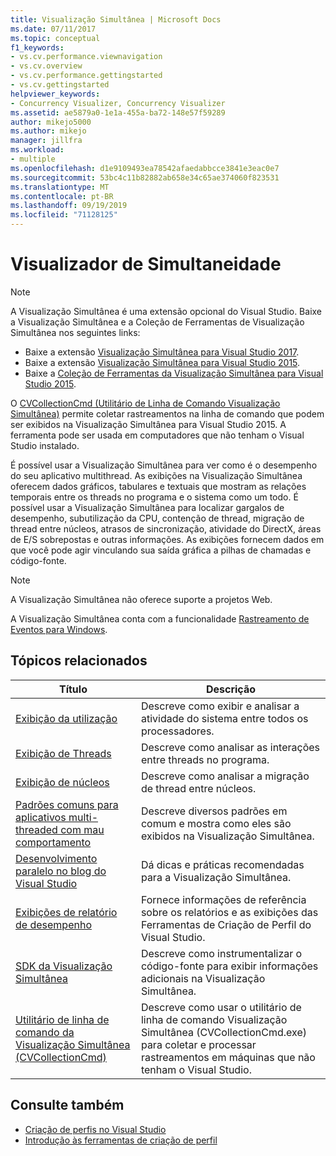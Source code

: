 ```yaml
---
title: Visualização Simultânea | Microsoft Docs
ms.date: 07/11/2017
ms.topic: conceptual
f1_keywords:
- vs.cv.performance.viewnavigation
- vs.cv.overview
- vs.cv.performance.gettingstarted
- vs.cv.gettingstarted
helpviewer_keywords:
- Concurrency Visualizer, Concurrency Visualizer
ms.assetid: ae5879a0-1e1a-455a-ba72-148e57f59289
author: mikejo5000
ms.author: mikejo
manager: jillfra
ms.workload:
- multiple
ms.openlocfilehash: d1e9109493ea78542afaedabbcce3841e3eac0e7
ms.sourcegitcommit: 53bc4c11b82882ab658e34c65ae374060f823531
ms.translationtype: MT
ms.contentlocale: pt-BR
ms.lasthandoff: 09/19/2019
ms.locfileid: "71128125"
---
```

# <a name="concurrency-visualizer"></a>Visualizador de Simultaneidade

> [!NOTE]
> A Visualização Simultânea é uma extensão opcional do Visual Studio. Baixe a Visualização Simultânea e a Coleção de Ferramentas de Visualização Simultânea nos seguintes links:
>
> - Baixe a extensão [Visualização Simultânea para Visual Studio 2017](https://marketplace.visualstudio.com/items?itemName=VisualStudioProductTeam.ConcurrencyVisualizer2017#overview).
> - Baixe a extensão [Visualização Simultânea para Visual Studio 2015](https://marketplace.visualstudio.com/items?itemName=Diagnostics.ConcurrencyVisualizerforVisualStudio2015).
> - Baixe a [Coleção de Ferramentas da Visualização Simultânea para Visual Studio 2015](http://www.microsoft.com/download/details.aspx?id=49103).
>
> O [CVCollectionCmd (Utilitário de Linha de Comando Visualização Simultânea)](../profiling/concurrency-visualizer-command-line-utility-cvcollectioncmd.md) permite coletar rastreamentos na linha de comando que podem ser exibidos na Visualização Simultânea para Visual Studio 2015. A ferramenta pode ser usada em computadores que não tenham o Visual Studio instalado.

É possível usar a Visualização Simultânea para ver como é o desempenho do seu aplicativo multithread. As exibições na Visualização Simultânea oferecem dados gráficos, tabulares e textuais que mostram as relações temporais entre os threads no programa e o sistema como um todo. É possível usar a Visualização Simultânea para localizar gargalos de desempenho, subutilização da CPU, contenção de thread, migração de thread entre núcleos, atrasos de sincronização, atividade do DirectX, áreas de E/S sobrepostas e outras informações. As exibições fornecem dados em que você pode agir vinculando sua saída gráfica a pilhas de chamadas e código-fonte.

> [!NOTE]
> A Visualização Simultânea não oferece suporte a projetos Web.

A Visualização Simultânea conta com a funcionalidade [Rastreamento de Eventos para Windows](http://go.microsoft.com/fwlink/?LinkId=234579).

## <a name="related-topics"></a>Tópicos relacionados

|Título|Descrição|
|-----------|-----------------|
|[Exibição da utilização](../profiling/utilization-view.md)|Descreve como exibir e analisar a atividade do sistema entre todos os processadores.|
|[Exibição de Threads](../profiling/threads-view-parallel-performance.md)|Descreve como analisar as interações entre threads no programa.|
|[Exibição de núcleos](../profiling/cores-view.md)|Descreve como analisar a migração de thread entre núcleos.|
|[Padrões comuns para aplicativos multi-threaded com mau comportamento](../profiling/common-patterns-for-poorly-behaved-multithreaded-applications.md)|Descreve diversos padrões em comum e mostra como eles são exibidos na Visualização Simultânea.|
|[Desenvolvimento paralelo no blog do Visual Studio](http://go.microsoft.com/fwlink/?LinkId=235385)|Dá dicas e práticas recomendadas para a Visualização Simultânea.|
|[Exibições de relatório de desempenho](../profiling/performance-report-views.md)|Fornece informações de referência sobre os relatórios e as exibições das Ferramentas de Criação de Perfil do Visual Studio.|
|[SDK da Visualização Simultânea](../profiling/concurrency-visualizer-sdk.md)|Descreve como instrumentalizar o código-fonte para exibir informações adicionais na Visualização Simultânea.|
|[Utilitário de linha de comando da Visualização Simultânea (CVCollectionCmd)](../profiling/concurrency-visualizer-command-line-utility-cvcollectioncmd.md)|Descreve como usar o utilitário de linha de comando Visualização Simultânea (CVCollectionCmd.exe) para coletar e processar rastreamentos em máquinas que não tenham o Visual Studio.|

## <a name="see-also"></a>Consulte também

- [Criação de perfis no Visual Studio](../profiling/index.yml)
- [Introdução às ferramentas de criação de perfil](../profiling/profiling-feature-tour.md)
